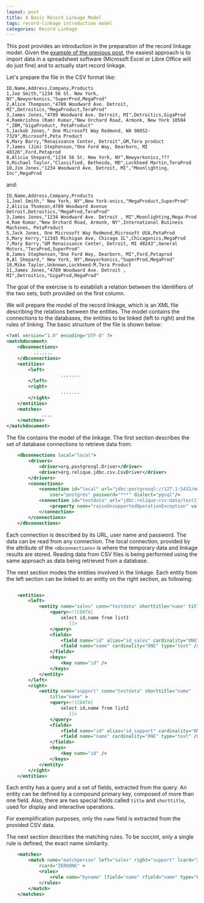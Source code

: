```yaml
---
layout: post
title: A Basic Record Linkage Model
tags: record-linkage introduction model
categories: Record Linkage
---
```


This post provides an introduction in the preparation of the record linkage model. Given the <a href="../../2015-10-25/Record-linkage-intro/">example of the previous post</a>, the easiest approach is to import data in a spreadsheet software (Microsoft Excel or Libre Office will do just fine) and to actually start record linkage.

Let's prepare the file in the CSV format like:

``` 
ID,Name,Address,Company,Products
1,Joe Smith,"1234 56 St. New York, NY",Newyorkonics,"SuperProd,MegaProd"
2,Alice Thompson,"4789 Woodward Ave. Detroit, MI",Detroitics,"MegaProduct,TeraProd"
3,James Jones,"4789 Woodward Ave. Detroit, MI",Detroitics,GigaProd
4,Ramkrishna (Ram) Kumar,"New Orchard Road, Armonk, New York 10504 ",IBM,"GigaProduct, PetaProduct"
5,Jackob Jones," One Microsoft Way Redmond, WA 98052-7329",Microsoft,Peta Product
6,Mary Barry,"Renaissance Center, Detroit",GM,Tera product
7,James (Jim) Stephenson,"One Ford Way, Dearborn, MI 48126",Ford,Petaprod
8,Alicia Shepard,"1234 56 St. New York, NY",Newyorkonics,???
9,Michael Taylor,"Classified, Bethesda, MD",Lockheed Martin,TeraProd
10,Jim Jones,"1234 Woodward Ave. Detroit, MI","Moonlighting, Inc",MegaProd
``` 

and:

``` 
ID,Name,Address,Company,Products
1,Joel Smith," New York, NY",New York-onics,"MegaProduct,SuperProd"
2,Alicia Thomson,4789 Woodward Avenue Detroit,Detroitics,"MegaProd,TeraProd"
3,James Jones,"1234 Woodward Ave. Detroit , MI",Moonlighting,Mega-Prod
4,Ram Kumar,"New Orchard Road, Armonk, NY",International Business Machines, PetaProduct
5,Jack Jones, One Microsoft Way Redmond,Microsoft USA,PetaProd
6,Mary Kerry,"12345 Michigan Ave, Chicago IL",Chicagonics,MegaProd
7,Mary Barry,"GM Renaissance Center, Detroit, MI 48243",General Motors,"TeraProd,SuperProd"
8,James Stephenson,"One Ford Way, Dearborn, MI",Ford,Petaprod
9,Al Shepard," New York, NY",Newyorkonics,"SuperProd,MegaProd"
10,Mike Taylor,Unknown,Lockheed-M,Tera Product
11,James Jones,"4789 Woodward Ave. Detroit , MI",Detroitics,"GigaProd,MegaProd"
``` 
The goal of the exercise is to establish a relation between the identifiers of the two sets, both provided on the first column.

We will prepare the model of the record linkage, which is an XML file describing the relations between the entities. The model contains the connections to the databases, the entities to be linked (left to right) and the rules of linking. The basic structure of the file is shown below:


``` xml
<?xml version="1.0" encoding="UTF-8" ?>
<matchdocument>
	<dbconnections>
          .......
	</dbconnections>
	<entities>
		<left>
                    .......
 		</left>
		<right>
                    .......
		</right>
	</entities>
	<matches>
             ....
	</matches>
</matchdocument>

``` 

The file contains the model of the linkage. The first section describes the set of database connections to retrieve data from:

``` xml
	<dbconnections local="local">
		<drivers>
			<driver>org.postgresql.Driver</driver>
			<driver>org.relique.jdbc.csv.CsvDriver</driver>
		</drivers>
		<connections>
			<connection id="local" url="jdbc:postgresql://127.1:5432/match2"
				user="postgres" password="***" dialect="pgsql"/>
			<connection id="testdata" url="jdbc:relique:csv:data/test1" dialect="csvjdbc">
				<property name="raiseUnsupportedOperationException" value="false"></property>
			</connection>
		</connections>
	</dbconnections>
``` 

Each connection is described by its URL, user name and password. The data can be read from any connection. The local connection, provided by the attribute of the ```<dbconnections>``` is where the temporary data and linkage results are stored. Reading data from CSV files is being performed using the same approach as data being retrieved from a database.


The next section modes the entities involved in the linkage. Each entity from the left section can be linked to an entity on the right section, as following:


``` xml

	<entities>
		<left>
			<entity name="sales" conn="testdata" shorttitle="name" title="name">
				<query><![CDATA[
					select id,name from list1
					   ]]>
				</query>
				<fields>
					<field name="id" alias="id_sales" cardinality="ONE" type="integer" />
					<field name="name" cardinality="ONE" type="text" />
				</fields>
				<keys>
					<key name="id" />
				</keys>
			</entity>
		</left>
		<right>
			<entity name="support" conn="testdata" shorttitle="name"
				title="name" >
				<query><![CDATA[
					select id,name from list2
					   ]]>
				</query>
				<fields>
					<field name="id" alias="id_support" cardinality="ONE" type="integer" />
					<field name="name" cardinality="ONE" type="text" />
				</fields>
				<keys>
					<key name="id" />
				</keys>
			</entity>
		</right>
	</entities>
``` 
Each entity has a query and a set of fields, extracted from the query.
An entity can be defined by a compound primary key, composed of more than one field. Also, there are two special fields called ```title``` and ```shorttitle```, used for display and interactive operations.

For exemplification purposes, only the ```name``` field is extracted from the provided CSV data.

The next section describes the matching rules. To be succint, only a single rule is defined, the exact name similarity.

```xml
	<matches>
		<match name="matchperson" left="sales" right="support" lcard="ZEROONE"
			rcard="ZEROONE" >
			<rules>
				<rule name="byname" lfield="name" rfield="name" type="EQUALITY" />
			</rules>
		</match>
	</matches>
```

